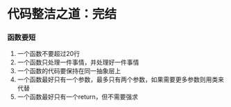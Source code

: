# 代码整洁之道：完结

### 函数要短

1. 一个函数不要超过20行
2. 一个函数只处理一件事情，并处理好一件事情
3. 一个函数的代码要保持在同一抽象层上
4. 一个函数最好只有一个参数，最多只有两个参数，如果需要更多参数则用类来代替
5. 一个函数最好只有一个return，但不需要强求

